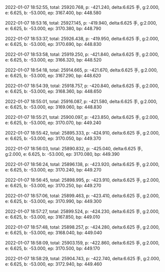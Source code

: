 2022-01-07 18:52:55, total: 25920.768, p: -421.240, delta:6.625 手, g:2.000, e: 6.625, b: -53.000, ep: 3167.400, bp: 448.580

2022-01-07 18:53:16, total: 25927.145, p: -419.940, delta:6.625 手, g:2.000, e: 6.625, b: -53.000, ep: 3170.380, bp: 448.790

2022-01-07 18:53:37, total: 25926.438, p: -419.950, delta:6.625 手, g:2.000, e: 6.625, b: -53.000, ep: 3170.690, bp: 448.830

2022-01-07 18:53:58, total: 25919.250, p: -421.840, delta:6.625 手, g:2.000, e: 6.625, b: -53.000, ep: 3166.320, bp: 448.520

2022-01-07 18:54:18, total: 25914.665, p: -421.670, delta:6.625 手, g:2.000, e: 6.625, b: -53.000, ep: 3167.290, bp: 448.620

2022-01-07 18:54:39, total: 25918.757, p: -420.840, delta:6.625 手, g:2.000, e: 6.625, b: -53.000, ep: 3168.360, bp: 448.650

2022-01-07 18:55:01, total: 25916.087, p: -421.580, delta:6.625 手, g:2.000, e: 6.625, b: -53.000, ep: 3169.060, bp: 448.830

2022-01-07 18:55:21, total: 25900.097, p: -423.850, delta:6.625 手, g:2.000, e: 6.625, b: -53.000, ep: 3170.070, bp: 449.240

2022-01-07 18:55:42, total: 25895.333, p: -424.910, delta:6.625 手, g:2.000, e: 6.625, b: -53.000, ep: 3170.050, bp: 449.370

2022-01-07 18:56:03, total: 25890.832, p: -425.040, delta:6.625 手, g:2.000, e: 6.625, b: -53.000, ep: 3170.080, bp: 449.390

2022-01-07 18:56:24, total: 25896.138, p: -423.920, delta:6.625 手, g:2.000, e: 6.625, b: -53.000, ep: 3170.240, bp: 449.270

2022-01-07 18:56:45, total: 25898.995, p: -423.910, delta:6.625 手, g:2.000, e: 6.625, b: -53.000, ep: 3170.250, bp: 449.270

2022-01-07 18:57:06, total: 25899.463, p: -423.410, delta:6.625 手, g:2.000, e: 6.625, b: -53.000, ep: 3170.990, bp: 449.300

2022-01-07 18:57:27, total: 25899.524, p: -424.230, delta:6.625 手, g:2.000, e: 6.625, b: -53.000, ep: 3167.850, bp: 449.010

2022-01-07 18:57:48, total: 25898.257, p: -424.280, delta:6.625 手, g:2.000, e: 6.625, b: -53.000, ep: 3168.040, bp: 449.040

2022-01-07 18:58:09, total: 25903.159, p: -422.860, delta:6.625 手, g:2.000, e: 6.625, b: -53.000, ep: 3170.500, bp: 449.170

2022-01-07 18:58:29, total: 25904.743, p: -422.740, delta:6.625 手, g:2.000, e: 6.625, b: -53.000, ep: 3172.940, bp: 449.460
